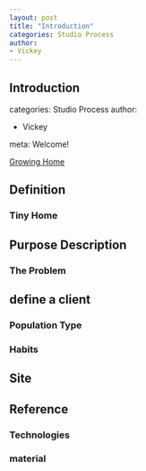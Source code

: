 ```yaml
---
layout: post
title: "Introduction"
categories: Studio Process
author:
- Vickey
---
```

## Introduction
categories: Studio Process
author:
- Vickey

meta:
Welcome!

[Growing Home](https://vickeyxxxx.github.io/Portfolio/)

## Definition
### Tiny Home

## Purpose Description
### The Problem

## define a client
### Population Type
### Habits

## Site

## Reference
### Technologies

###  material
